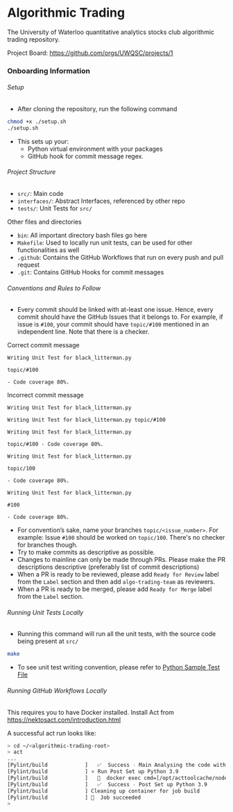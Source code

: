 # Algorithmic Trading

The University of Waterloo quantitative analytics stocks club algorithmic trading repository.

Project Board: https://github.com/orgs/UWQSC/projects/1

### Onboarding Information

###### Setup
- After cloning the repository, run the following command

```bash
chmod +x ./setup.sh
./setup.sh
```
- This sets up your:
  - Python virtual environment with your packages
  - GitHub hook for commit message regex.

###### Project Structure

- `src/`: Main code
- `interfaces/`: Abstract Interfaces, referenced by other repo
- `tests/`: Unit Tests for `src/`

Other files and directories

- `bin`: All important directory bash files go here
- `Makefile`: Used to locally run unit tests, can be used for other functionalities as well
- `.github`: Contains the GitHub Workflows that run on every push and pull request
- `.git`: Contains GitHub Hooks for commit messages

###### Conventions and Rules to Follow

- Every commit should be linked with at-least one issue. Hence, every commit should have the GitHub
Issues that it belongs to. For example, if issue is `#100`, your commit should have `topic/#100`
mentioned in an independent line. Note that there is a checker.

Correct commit message

```text
Writing Unit Test for black_litterman.py

topic/#100

- Code coverage 80%.
```

Incorrect commit message

```text
Writing Unit Test for black_litterman.py
```

```text
Writing Unit Test for black_litterman.py topic/#100
```

```text
Writing Unit Test for black_litterman.py

topic/#100 - Code coverage 80%.
```

```text
Writing Unit Test for black_litterman.py

topic/100 

- Code coverage 80%.
```

```text
Writing Unit Test for black_litterman.py

#100 

- Code coverage 80%.
```

- For convention’s sake, name your branches `topic/<issue_number>`. For example: Issue `#100` should 
be worked on `topic/100`. There's no checker for branches though.
- Try to make commits as descriptive as possible.
- Changes to mainline can only be made through PRs. Please make the PR descriptions descriptive
  (preferably list of commit descriptions)
- When a PR is ready to be reviewed, please add `Ready for Review` label from the `Label` section
and then add `algo-trading-team` as reviewers.
- When a PR is ready to be merged, please add `Ready for Merge` label from the `Label` section.

###### Running Unit Tests Locally

- Running this command will run all the unit tests, with the source code being present at `src/`

```bash
make
```

- To see unit test writing convention, please refer to [Python Sample Test File](tests/sample_test.py)

###### Running GitHub Workflows Locally

This requires you to have Docker installed. Install Act from https://nektosact.com/introduction.html

A successful act run looks like:
```bash
> cd ~/<algorithmic-trading-root>
> act
...
[Pylint/build            ]   ✅  Success - Main Analysing the code with pylint
[Pylint/build            ] ⭐ Run Post Set up Python 3.9
[Pylint/build            ]   🐳  docker exec cmd=[/opt/acttoolcache/node/18.20.5/arm64/bin/node /var/run/act/actions/actions-setup-python@v3/dist/cache-save/index.js] user= workdir=
[Pylint/build            ]   ✅  Success - Post Set up Python 3.9
[Pylint/build            ] Cleaning up container for job build
[Pylint/build            ] 🏁  Job succeeded
>
```